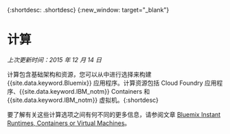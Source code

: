 {:shortdesc: .shortdesc} 
{:new_window: target="_blank"}

# 计算
*上次更新时间：2015 年 12 月 14 日*

计算包含基础架构和资源，您可以从中进行选择来构建 {{site.data.keyword.Bluemix}} 应用程序。计算资源包括 Cloud Foundry 应用程序、{{site.data.keyword.IBM_notm}} Containers 和 {{site.data.keyword.IBM_notm}} 虚拟机。{:shortdesc}

要了解有关这些计算选项之间有何不同的更多信息，请参阅文章 [Bluemix Instant Runtimes, Containers or Virtual Machines](https://developer.ibm.com/bluemix/2015/08/05/bluemix-instant-runtimes-containers-or-virtual-machines/)。
